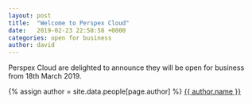 ```yaml
---
layout: post
title:  "Welcome to Perspex Cloud"
date:   2019-02-23 22:58:58 +0000
categories: open for business
author: david
---
```

Perspex Cloud are delighted to announce they will be open for business from 18th March 2019.

{% assign author = site.data.people[page.author] %}
<a rel="author"
  href="./{{ author.twitter }}"
  title="{{ author.name }}">
    {{ author.name }}
</a>